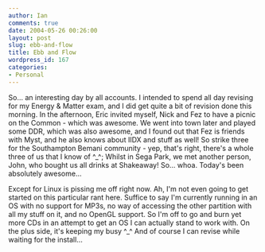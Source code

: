 ```yaml
---
author: Ian
comments: true
date: 2004-05-26 00:26:00
layout: post
slug: ebb-and-flow
title: Ebb and Flow
wordpress_id: 167
categories:
- Personal
---
```


So... an interesting day by all accounts.  I intended to spend all day revising for my Energy & Matter exam, and I did get quite a bit of revision done this morning.  In the afternoon, Eric invited myself, Nick and Fez to have a picnic on the Common - which was awesome.  We went into town later and played some DDR, which was also awesome, and I found out that Fez is friends with Myst, and he also knows about IIDX and stuff as well!  So strike three for the Southampton Bemani community - yep, that's right, there's a whole three of us that I know of ^_^;  Whilst in Sega Park, we met another person, John, who bought us all drinks at Shakeaway!  So... whoa.  Today's been absolutely awesome...  

Except for Linux is pissing me off right now.  Ah, I'm not even going to get started on this particular rant here.  Suffice to say I'm currently running in an OS with no support for MP3s, no way of accessing the other partition with all my stuff on it, and no OpenGL support.  So I'm off to go and burn yet more CDs in an attempt to get an OS I can actually stand to work with.  On the plus side, it's keeping my busy ^_^  And of course I can revise while waiting for the install...
